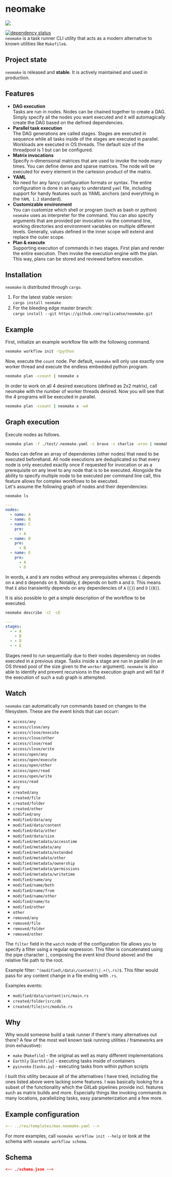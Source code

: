 # neomake

![](neomake.png)

[![dependency status](https://deps.rs/repo/github/replicadse/neomake/status.svg)](https://deps.rs/repo/github/replicadse/neomake)\
`neomake` is a task runner CLI utility that acts as a modern alternative to known utilities like `Makefile`s.

## Project state

`neomake` is released and  **stable**. It is actively maintained and used in production.

## Features

- **DAG execution**\
  Tasks are run in nodes. Nodes can be chained together to create a DAG. Simply specify all the nodes you want executed and it will automagically create the DAG based on the defined dependencies.
- **Parallel task execution**\
  The DAG generations are called stages. Stages are executed in sequence while all tasks inside of the stages are executed in parallel. Workloads are executed in OS threads. The default size of the threadpool is 1 but can be configured.
- **Matrix invocations**\
  Specify n-dimensional matrices that are used to invoke the node many times. You can define dense and sparse matrices. The node will be executed for every element in the cartesion product of the matrix.
- **YAML**\
  No need for any fancy configuration formats or syntax. The entire configuration is done in an easy to understand `yaml` file, including support for handy features such as YAML anchors (and everything in the `YAML 1.2` standard).
- **Customizable environment**\
  You can customize which shell or program (such as bash or python) `neomake` uses as interpreter for the command. You can also specify arguments that are provided per invocation via the command line, working directories and environment variables on multiple different levels. Generally, values defined in the inner scope will extend and replace the outer scope.
- **Plan & execute**\
  Supporting execution of commands in two stages. First plan and render the entire execution. Then invoke the execution engine with the plan. This way, plans can be stored and reviewed before execution.

## Installation

`neomake` is distributed through `cargo`.

1) For the latest stable version:\
  `cargo install neomake`
2) For the bleeding edge master branch:\
  `cargo install --git https://github.com/replicadse/neomake.git`

## Example

First, initialize an example workflow file with the following command.

```bash
neomake workflow init -tpython
```

Now, execute the `count` node. Per default, `neomake` will only use exactly one worker thread and execute the endless embedded python program.

```bash
neomake plan -ccount | neomake x
```

In order to work on all 4 desired executions (defined as 2x2 matrix), call neomake with the number of worker threads desired. Now you will see that the 4 programs will be executed in parallel.

```bash
neomake plan -ccount | neomake x -w4
```

## Graph execution

Execute nodes as follows.

```bash
neomake plan -f ./test/.neomake.yaml -c bravo -c charlie -oron | neomake execute -fron
```

Nodes can define an array of dependenies (other nodes) that need to be executed beforehand. All node executions are deduplicated so that every node is only executed exactly once if requested for invocation or as a prerequisite on any level to any node that is to be executed. Alongside the ability to specify multiple node to be executed per command line call, this feature allows for complex workflows to be executed.\
Let's assume the following graph of nodes and their dependencies:

```bash
neomake ls
```

```yaml
---
nodes:
  - name: A
  - name: B
  - name: C
    pre:
      - A
  - name: D
    pre:
      - B
  - name: E
    pre:
      - A
      - D
```

In words, `A` and `B` are nodes without any prerequisites whereas `C` depends on `A` and `D` depends on `B`. Notably, `E` depends on both `A` and `D`. This means that `E` also transiently depends on any dependencies of `A` (`{}`) and `D` (`{B}`).

It is also possible to get a simple description of the workflow to be executed.
```bash
neomake describe -cC -cE
```

```yaml
---
stages:
  - - A
    - B
  - - D
  - - E
```

Stages need to run sequentially due to their nodes dependency on nodes executed in a previous stage. Tasks inside a stage are run in parallel (in an OS thread pool of the size given to the `worker` argument). `neomake` is also able to identify and prevent recursions in the execution graph and will fail if the execution of such a sub graph is attempted.

## Watch

`neomake` can automatically run commands based on changes to the filesystem. These are the event kinds that can occurr:

- `access/any`
- `access/close/any`
- `access/close/execute`
- `access/close/other`
- `access/close/read`
- `access/close/write`
- `access/open/any`
- `access/open/execute`
- `access/open/other`
- `access/open/read`
- `access/open/write`
- `access/read`
- `any`
- `created/any`
- `created/file`
- `created/folder`
- `created/other`
- `modified/any`
- `modified/data/any`
- `modified/data/content`
- `modified/data/other`
- `modified/data/size`
- `modified/metadata/accesstime`
- `modified/metadata/any`
- `modified/metadata/extended`
- `modified/metadata/other`
- `modified/metadata/ownership`
- `modified/metadata/permissions`
- `modified/metadata/writetime`
- `modified/name/any`
- `modified/name/both`
- `modified/name/from`
- `modified/name/other`
- `modified/name/to`
- `modified/other`
- `other`
- `removed/any`
- `removed/file`
- `removed/folder`
- `removed/other`

The `filter` field in the `watch` node of the configuration file allows you to specify a filter using a regular expression. This filter is concatenated using the pipe character `|`, composing the event kind (found above) and the relative file path to the root.

Example filter: `^(modified\/data\/content)\|.+(\.rs)$`. This filter would pass for any content change in a file ending with `.rs`.

Examples events:
- `modified/data/content|src/main.rs`
- `created/folder|src/db`
- `created/file|src/module.rs`

## Why

Why would someone build a task runner if there's many alternatives out there? A few of the most well known task running utilities / frameworks are (non exhaustive):

* `make` (`Makefile`) - the original as well as many different implementations
* `Earthly` (`Earthfile`) - executing tasks inside of containers
* `pyinvoke` (`tasks.py`) - executing tasks from within python scripts

I built this utility because all of the alternatives I have tried, including the ones listed above were lacking some features. I was basically looking for a subset of the functionality which the GitLab pipelines provide incl. features such as matrix builds and more. Especially things like invoking commands in many locations, parallelizing tasks, easy parameterization and a few more.

## Example configuration

```yaml
<-- ../res/templates/max.neomake.yaml -->
```

For more examples, call `neomake workflow init --help` or look at the schema with `neomake workflow schema`.

## Schema

```json
<-- ./schema.json -->
```
